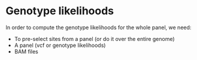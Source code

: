 # Genotype likelihoods

In order to compute the genotype likelihoods for the whole panel, we need:

* To pre-select sites from a panel (or do it over the entire genome)
* A panel (vcf or genotype likelihoods)
* BAM files

